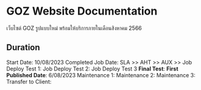 # GOZ Website Documentation
เว็บไซต์ GOZ รูปแบบใหม่ พร้อมให้บริการภายในเดือนสิงหาคม 2566
## Duration
Start Date: 10/08/2023
Completed Job Date: 
SLA >> 
AHT >> 
AUX >> 
Job Deploy Test 1:
Job Deploy Test 2:
Job Deploy Test 3 **Final Test**:
**First Published Date**: 6/08/2023
Maintenance 1:
Maintenance 2:
Maintenance 3:
Transfer to Client:
